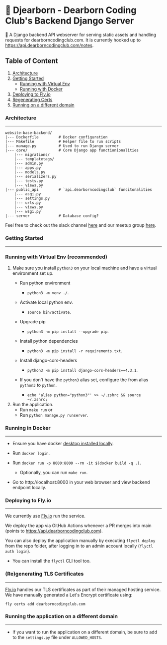 # 🐍 Djearborn - Dearborn Coding Club's Backend Django Server
🐍 A Django backend API webserver for serving static assets and handling requests for dearborncodingclub.com. It is currently hooked up to https://api.dearborncodingclub.com/notes.

## Table of Content
1. [Architecture](#architecture)
2. [Getting Started](#getting-started)
    * [Running with Virtual Env](#running-with-virtual-env-recommended)
    * [Running with Docker](#running-in-docker)
3. [Deploying to Fly.io](#deploying-to-flyio)
4. [Regenerating Certs](#regenerating-tls-certificates)
5. [Running on a different domain](#running-the-application-on-a-different-domain)

### Architecture
---
```
website-base-backend/
|--- Dockerfile         # Docker configuration
|--- Makefile           # Helper file to run scripts
|--- manage.py          # Used to run Django server
|--- core/              # Core Django app functionionalities
    |--- migrations/
    |--- templatetags/
    |--- admin.py
    |--- apps.py
    |--- models.py
    |--- serializers.py
    |--- tests.py
    |--- views.py
|--- public_api         # `api.dearborncodingclub` funcitonalities
    |--- asgi.py
    |--- settings.py
    |--- urls.py
    |--- views.py
    |--- wsgi.py
|--- server             # Database config?
```

Feel free to check out the slack channel [here](https://dearborncodingclub.slack.com) and our meetup group [here](https://www.meetup.com/dearborn-coding-club).

### Getting Started
--- 
### Running with Virtual Env (recommended)
1. Make sure you install `python3` on your local machine and  have a virtual environment set up.
    - Run python environment
        - `python3 -m venv ./`.
    - Activate local python env.
        - `source bin/activate`.
    - Upgrade pip
        - `python3 -m pip install --upgrade pip`.
    - Install python dependencies
        - `python3 -m pip install -r requirements.txt`.
    - Install django-cors-headers
        - `python3 -m pip install django-cors-headers==4.3.1`.
    
    
    - If you don't have the `python3` alias set, configure the from alias `python3` to `python`.
        - `echo 'alias python="python3"' >> ~/.zshrc && source ~/.zshrc;`
2. Run the application.
    - Run `make run` or
    - Run `python manage.py runserver`.

### Running in Docker
---
- Ensure you have docker [desktop installed locally](https://www.docker.com/products/docker-desktop/).
- Run `docker login`.
- Run `docker run -p 8000:8000 --rm -it $(docker build -q .)`.
    - Optionally, you can run `make run`.

- Go to http://localhost:8000 in your web browser and view backend endpoint locally.

### Deploying to Fly.io
---
We currently use [Fly.io](https://fly.io) run the service.

We deploy the app via GitHub Actions whenever a PR merges into main (points to https://api.dearborncodingclub.com).
 
You can also deploy the application manually by executing `flyctl deploy` from the repo folder, after logging in to an admin account locally (`flyctl auth login`).
- You can install the `flyctl` CLI tool too.

### (Re)generating TLS Certificates
---
[Fly.io](https://fly.io) handles our TLS certificates as part of their managed hosting service. We have manually generated a Let's Encrypt certificate using:

`fly certs add dearborncodingclub.com`

### Running the application on a different domain
---
- If you want to run the application on a different domain, be sure to add to the `settings.py` file under `ALLOWED_HOSTS`.